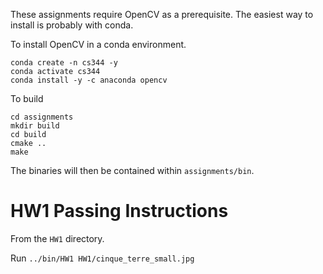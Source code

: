 These assignments require OpenCV as a prerequisite. The easiest way to install is probably with conda.

To install OpenCV in a conda environment.
```
conda create -n cs344 -y
conda activate cs344
conda install -y -c anaconda opencv
```

To build
```
cd assignments
mkdir build
cd build
cmake ..
make
```
The binaries will then be contained within `assignments/bin`.

# HW1 Passing Instructions
From the `HW1` directory.

Run `../bin/HW1 HW1/cinque_terre_small.jpg`
